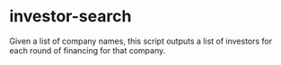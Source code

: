 investor-search
===============

Given a list of company names, this script outputs a list of investors for each round of financing for that company.